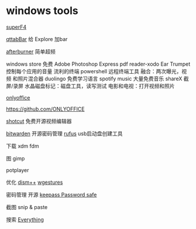 # windows tools

[superF4](https://stefansundin.github.io/superf4/)

[qttabBar](https://sourceforge.net/projects/qttabbar/)
给 Explore 加bar

[afterburner](https://www.msi.com/Landing/afterburner)
简单超频

windows store 免费
Adobe Photoshop Express
pdf reader-xodo
Ear Trumpet 控制每个应用的音量
流利的终端 powershell 远程终端工具
融合：两次曝光，视频 和照片混合器
duolingo 免费学习语言
spotify music 大量免费音乐
shareX 截屏/录屏
水晶磁盘标记：磁盘工具，读写测试
电影和电视：打开视频和照片

[onlyoffice](https://www.onlyoffice.com/zh/)

https://github.com/ONLYOFFICE

[shotcut](https://shotcut.org/)
免费开源视频编辑器

[bitwarden](https://bitwarden.com/)
开源密码管理
[rufus](https://rufus.ie/)
usb启动盘创建工具

下载
xdm
fdm

图
gimp

potplayer

优化
[dism++](https://www.chuyu.me/zh-Hans/)
[wgestures](https://www.yingdev.com/projects/wgestures)

密码管理 开源
[keepass Password safe](https://keepass.info/)

截图
snip & paste

搜索
[Everything](https://www.voidtools.com/zh-cn/)